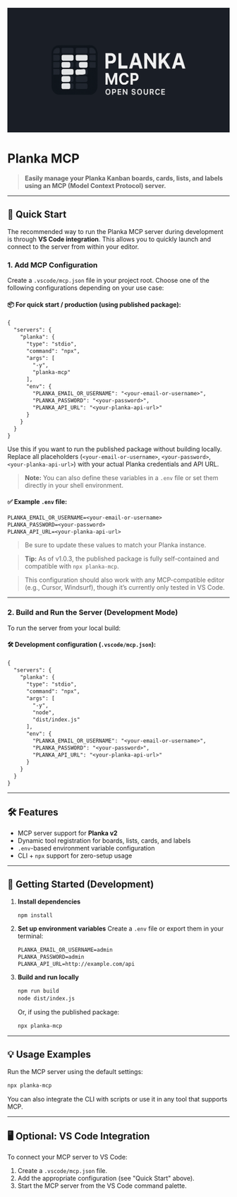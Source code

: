 ![Planka MCP banner](assets/planka-banner.png)

# Planka MCP

> **Easily manage your Planka Kanban boards, cards, lists, and labels using an MCP (Model Context Protocol) server.**

---

## 🚀 Quick Start

The recommended way to run the Planka MCP server during development is through **VS Code integration**. This allows you to quickly launch and connect to the server from within your editor.

### 1. Add MCP Configuration

Create a `.vscode/mcp.json` file in your project root. Choose one of the following configurations depending on your use case:

#### 📦 For quick start / production (using published package):

```jsonc
{
  "servers": {
    "planka": {
      "type": "stdio",
      "command": "npx",
      "args": [
        "-y",
        "planka-mcp"
      ],
      "env": {
        "PLANKA_EMAIL_OR_USERNAME": "<your-email-or-username>",
        "PLANKA_PASSWORD": "<your-password>",
        "PLANKA_API_URL": "<your-planka-api-url>"
      }
    }
  }
}
```

Use this if you want to run the published package without building locally. Replace all placeholders (`<your-email-or-username>`, `<your-password>`, `<your-planka-api-url>`) with your actual Planka credentials and API URL.

> **Note:** You can also define these variables in a `.env` file or set them directly in your shell environment.

#### ✅ Example `.env` file:

```env
PLANKA_EMAIL_OR_USERNAME=<your-email-or-username>
PLANKA_PASSWORD=<your-password>
PLANKA_API_URL=<your-planka-api-url>
```

> Be sure to update these values to match your Planka instance.

> **Tip:** As of v1.0.3, the published package is fully self-contained and compatible with `npx planka-mcp`.

> This configuration should also work with any MCP-compatible editor (e.g., Cursor, Windsurf), though it’s currently only tested in VS Code.

---

### 2. Build and Run the Server (Development Mode)

To run the server from your local build:

#### 🛠 Development configuration (`.vscode/mcp.json`):

```jsonc
{
  "servers": {
    "planka": {
      "type": "stdio",
      "command": "npx",
      "args": [
        "-y",
        "node",
        "dist/index.js"
      ],
      "env": {
        "PLANKA_EMAIL_OR_USERNAME": "<your-email-or-username>",
        "PLANKA_PASSWORD": "<your-password>",
        "PLANKA_API_URL": "<your-planka-api-url>"
      }
    }
  }
}
```

---

## 🛠 Features

* MCP server support for **Planka v2**
* Dynamic tool registration for boards, lists, cards, and labels
* `.env`-based environment variable configuration
* CLI + `npx` support for zero-setup usage

---

## 📝 Getting Started (Development)

1. **Install dependencies**

   ```bash
   npm install
   ```

2. **Set up environment variables**
   Create a `.env` file or export them in your terminal:

   ```env
   PLANKA_EMAIL_OR_USERNAME=admin
   PLANKA_PASSWORD=admin
   PLANKA_API_URL=http://example.com/api
   ```

3. **Build and run locally**

   ```bash
   npm run build
   node dist/index.js
   ```

   Or, if using the published package:

   ```bash
   npx planka-mcp
   ```

---

## 💡 Usage Examples

Run the MCP server using the default settings:

```bash
npx planka-mcp
```

You can also integrate the CLI with scripts or use it in any tool that supports MCP.

---

## 🖥️ Optional: VS Code Integration

To connect your MCP server to VS Code:

1. Create a `.vscode/mcp.json` file.
2. Add the appropriate configuration (see "Quick Start" above).
3. Start the MCP server from the VS Code command palette.